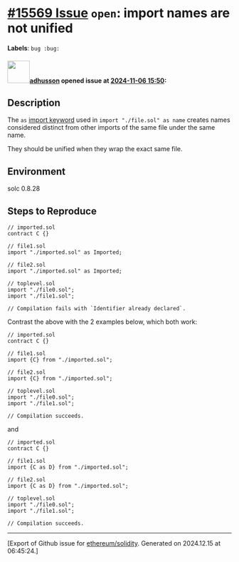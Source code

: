 # [\#15569 Issue](https://github.com/ethereum/solidity/issues/15569) `open`: import names are not unified
**Labels**: `bug :bug:`


#### <img src="https://avatars.githubusercontent.com/u/2977?u=62d30486d4920f637f3d9eb547a0d10b38804c15&v=4" width="50">[adhusson](https://github.com/adhusson) opened issue at [2024-11-06 15:50](https://github.com/ethereum/solidity/issues/15569):

<!--## Prerequisites

- First, many thanks for taking part in the community. We really appreciate that.
- We realize there is a lot of information requested here. We ask only that you do your best to provide as much information as possible so we can better help you.
- Support questions are better asked in one of the following locations:
    - [Solidity chat](https://gitter.im/ethereum/solidity)
    - [Stack Overflow](https://ethereum.stackexchange.com/)
- Ensure the issue isn't already reported.
- The issue should be reproducible with the latest solidity version; however, this isn't a hard requirement and being reproducible with an older version is sufficient.

*Delete the above section and the instructions in the sections below before submitting*
-->

## Description

The `as` [import keyword](https://docs.soliditylang.org/en/latest/grammar.html#a4.SolidityParser.importDirective) used in `import "./file.sol" as name` creates names considered distinct from other imports of the same file under the same name.

They should be unified when they wrap the exact same file.

## Environment

solc 0.8.28

## Steps to Reproduce

```solidity
// imported.sol
contract C {}

// file1.sol
import "./imported.sol" as Imported;

// file2.sol
import "./imported.sol" as Imported;

// toplevel.sol
import "./file0.sol";
import "./file1.sol";

// Compilation fails with `Identifier already declared`.
```

Contrast the above with the 2 examples below, which both work:

```solidity
// imported.sol
contract C {}

// file1.sol
import {C} from "./imported.sol";

// file2.sol
import {C} from "./imported.sol";

// toplevel.sol
import "./file0.sol";
import "./file1.sol";

// Compilation succeeds.
```

and

```solidity
// imported.sol
contract C {}

// file1.sol
import {C as D} from "./imported.sol";

// file2.sol
import {C as D} from "./imported.sol";

// toplevel.sol
import "./file0.sol";
import "./file1.sol";

// Compilation succeeds.
```




-------------------------------------------------------------------------------



[Export of Github issue for [ethereum/solidity](https://github.com/ethereum/solidity). Generated on 2024.12.15 at 06:45:24.]

